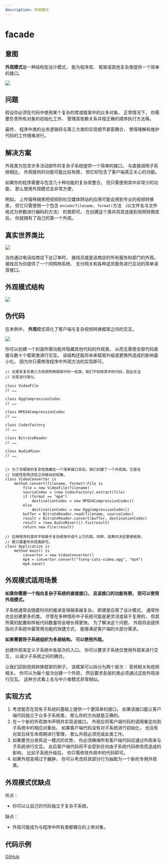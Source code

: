 ```yaml
---
description: 外观模式
---
```


# facade

## 意图

**外观模式**是一种结构型设计模式， 能为程序库、 框架或其他复杂类提供一个简单的接口。

![](<../.gitbook/assets/image (9).png>)

## 问题

假设你必须在代码中使用某个复杂的库或框架中的众多对象。 正常情况下， 你需要负责所有对象的初始化工作、 管理其依赖关系并按正确的顺序执行方法等。

最终， 程序中类的业务逻辑将与第三方类的实现细节紧密耦合， 使得理解和维护代码的工作很难进行。

## 解决方案

外观类为包含许多活动部件的复杂子系统提供一个简单的接口。 与直接调用子系统相比， 外观提供的功能可能比较有限， 但它却包含了客户端真正关心的功能。

如果你的程序需要与包含几十种功能的复杂库整合， 但只需使用其中非常少的功能， 那么使用外观模式会非常方便，

例如， 上传猫咪搞笑短视频到社交媒体网站的应用可能会用到专业的视频转换库， 但它只需使用一个包含 `encode­(filename, format)`方法 （以文件名与文件格式为参数进行编码的方法） 的类即可。 在创建这个类并将其连接到视频转换库后， 你就拥有了自己的第一个外观。

## 真实世界类比

![](<../.gitbook/assets/image (1) (1) (1) (1) (1) (1).png>)

当你通过电话给商店下达订单时， 接线员就是该商店的所有服务和部门的外观。 接线员为你提供了一个同购物系统、 支付网关和各种送货服务进行互动的简单语音接口。

## 外观模式结构 <a href="#structure" id="structure"></a>

![](<../.gitbook/assets/image (2) (1) (1) (1) (1) (1).png>)

## 伪代码

在本例中， **外观**模式简化了客户端与复杂视频转换框架之间的交互。

![](<../.gitbook/assets/image (3) (1) (1) (1) (1) (1).png>)

你可以创建一个封装所需功能并隐藏其他代码的外观类， 从而无需使全部代码直接与数十个框架类进行交互。 该结构还能将未来框架升级或更换所造成的影响最小化， 因为你只需修改程序中外观方法的实现即可。

```
// 这里有复杂第三方视频转换框架中的一些类。我们不知晓其中的代码，因此无法
// 对其进行简化。

class VideoFile
// ……

class OggCompressionCodec
// ……

class MPEG4CompressionCodec
// ……

class CodecFactory
// ……

class BitrateReader
// ……

class AudioMixer
// ……


// 为了将框架的复杂性隐藏在一个简单接口背后，我们创建了一个外观类。它是在
// 功能性和简洁性之间做出的权衡。
class VideoConverter is
    method convert(filename, format):File is
        file = new VideoFile(filename)
        sourceCodec = (new CodecFactory).extract(file)
        if (format == "mp4")
            destinationCodec = new MPEG4CompressionCodec()
        else
            destinationCodec = new OggCompressionCodec()
        buffer = BitrateReader.read(filename, sourceCodec)
        result = BitrateReader.convert(buffer, destinationCodec)
        result = (new AudioMixer()).fix(result)
        return new File(result)

// 应用程序的类并不依赖于复杂框架中成千上万的类。同样，如果你决定更换框架，
// 那只需重写外观类即可。
class Application is
    method main() is
        convertor = new VideoConverter()
        mp4 = convertor.convert("funny-cats-video.ogg", "mp4")
        mp4.save()
```

## 外观模式适用场景

**如果你需要一个指向复杂子系统的直接接口， 且该接口的功能有限， 则可以使用外观模式。**

子系统通常会随着时间的推进变得越来越复杂。 即便是应用了设计模式， 通常你也会创建更多的类。 尽管在多种情形中子系统可能是更灵活或易于复用的， 但其所需的配置和样板代码数量将会增长得更快。 为了解决这个问题， 外观将会提供指向子系统中最常用功能的快捷方式， 能够满足客户端的大部分需求。

&#x20;**如果需要将子系统组织为多层结构， 可以使用外观。**

创建外观来定义子系统中各层次的入口。 你可以要求子系统仅使用外观来进行交互， 以减少子系统之间的耦合。

让我们回到视频转换框架的例子。 该框架可以拆分为两个层次： 音频相关和视频相关。 你可以为每个层次创建一个外观， 然后要求各层的类必须通过这些外观进行交互。 这种方式看上去与中介者模式非常相似。

## 实现方式

1. 考虑能否在现有子系统的基础上提供一个更简单的接口。 如果该接口能让客户端代码独立于众多子系统类， 那么你的方向就是正确的。
2. 在一个新的外观类中声明并实现该接口。 外观应将客户端代码的调用重定向到子系统中的相应对象处。 如果客户端代码没有对子系统进行初始化， 也没有对其后续生命周期进行管理， 那么外观必须完成此类工作。
3. 如果要充分发挥这一模式的优势， 你必须确保所有客户端代码仅通过外观来与子系统进行交互。 此后客户端代码将不会受到任何由子系统代码修改而造成的影响， 比如子系统升级后， 你只需修改外观中的代码即可。
4. 如果外观变得过于臃肿， 你可以考虑将其部分行为抽取为一个新的专用外观类。

## 外观模式优缺点

优点：

* &#x20;你可以让自己的代码独立于复杂子系统。

缺点：

* &#x20;外观可能成为与程序中所有类都耦合的上帝对象。

## 代码示例

[GitHub](https://github.com/Poison02/Java-Note/tree/main/%E8%AE%BE%E8%AE%A1%E6%A8%A1%E5%BC%8F/code/designpattern/facade)
